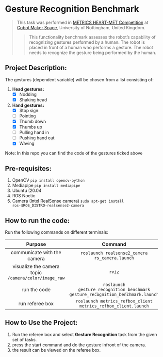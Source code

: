 # Gesture Recognition Benchmark

> This task was performed in [METRICS HEART-MET Competition](https://metricsproject.eu/healthcare/heart-met-competition/) at [Cobot Maker Space](https://cobotmakerspace.org/), University of Nottingham, United Kingdom.
>> This functionality benchmark assesses the robot’s capability of recognizing gestures performed by a human. The robot is placed in front of a human who performs a gesture. The robot needs to recognize the gesture being performed by the human.

## Project Description:

The gestures (dependent variable) will be chosen from a list consisting of:

1. **Head gestures:**
    - [x] Nodding
    - [x] Shaking head

2. **Hand gestures:**
    - [x] Stop sign
    - [ ] Pointing  
    - [x] Thumb down
    - [x] Thumbs up
    - [ ] Pulling hand in
    - [ ] Pushing hand out
    - [x] Waving

Note: In this repo you can find the code of the gestures ticked above

## Pre-requisites:

1. OpenCV `pip install opencv-python`
2. Mediapipe `pip install mediapipe`
3. Ubuntu (20.04
4. ROS Noetic
5. Camera (Intel RealSense camera) `sudo apt-get install ros-$ROS_DISTRO-realsense2-camera`

## How to run the code:

Run the following commands on different terminals:

Purpose | Command
| :---: | :---: 
communicate with the camera  | `roslaunch realsense2_camera rs_camera.launch`
visualize the camera topic `/camera/color/image_raw` | `rviz`
run the code | `roslaunch gesture_recognition_benchmark gesture_recognition_benchmark.launch`
run referee box | `roslaunch metrics_refbox_client metrics_refbox_client.launch`

## How to Use the Project:

1. Run the referee box and select **Gesture Recognition** task from the given set of tasks.
2. press the start command and do the gesture infront of the camera.
3. the result can be viewed on the referee box.
